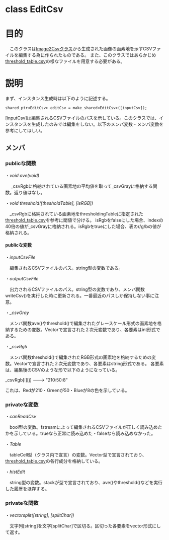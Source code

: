 # class EditCsv
# 目的
　このクラスは[Image2Csvクラス](https://github.com/mimuro-lab/EditImage/blob/master/EditImage/utils/Image2Csv.md)から生成された画像の画素地を示すCSVファイルを編集する為に作られたものである。
 また、このクラスではあらかじめ[threshold_table.csv](https://github.com/mimuro-lab/EditImage/blob/master/EditImage/threshold_table.csv)の様なファイルを用意する必要がある。
 
 # 説明
 まず、インスタンス生成時は以下のように記述する。
 
 `shared_ptr<EditCsv> editCsv = make_shared<EditCsv>([inputCsv]);`
 
 [inputCsv]は編集されるCSVファイルのパスを示している。このクラスでは、インスタンスを生成したのみでは編集をしない。以下のメンバ変数・メンバ変数を参考にしてほしい。
 
 ## メンバ
 ### publicな関数
 ・*void ave(void)*
 
  &emsp; _csvRgbに格納されている画素地の平均値を取って_csvGrayに格納する関数。返り値はなし。
  
  ・*void threshold([thesholdTable], [isRGB])*
   
   &emsp;_csvRgbに格納されている画素地をthresholdingTableに指定された[threshold_table.csv](https://github.com/mimuro-lab/EditImage/blob/master/EditImage/threshold_table.csv)を参考に閾値で分ける。
   isRgbをfalseにした場合、indexの40倍の値が_csvGrayに格納される。isRgbをtrueにした場合、表のr/g/bの値が格納される。
   
 
 #### publicな変数
 ・*inputCsvFile*
 
 &emsp;編集されるCSVファイルのパス。string型の変数である。
 
 ・*outputCsvFile*
 
 &emsp;出力されるCSVファイルのパス。string型の変数であり、メンバ関数writeCsv()を実行した時に更新される。一番最近のパスしか保持しない事に注意。
 
 ・*_csvGray*
 
 &emsp;メンバ関数ave()やthreshold()で編集されたグレースケール形式の画素地を格納するための変数。Vectorで宣言された２次元変数であり、各要素はint形式である。
 
・*_csvRgb*

 &emsp;メンバ関数threshold()で編集されたRGB形式の画素地を格納するための変数。Vectorで宣言された２次元変数であり、各要素はstring形式である。
 各要素は、編集後のCSVのような形で以下のようになっている。
 
 _csvRgb[i][j] ---> "210:50:8"
 
 これは、Redが210・Greenが50・Blueが8の色を示している。
 
 ### privateな変数
 
 ・*canReadCsv*
 
  &emsp;bool型の変数。fstreamによって編集されるCSVファイルが正しく読み込めたかを示している。trueなら正常に読み込めた・falseなら読み込めなかった。
 
 ・*Table*
 
  &emsp;tableCell型（クラス内で宣言）の変数。Vector型で宣言されており、[threshold_table.csv](https://github.com/mimuro-lab/EditImage/blob/master/EditImage/threshold_table.csv)の各行成分を格納している。
 
 
 ・*histEdit*
 
   &emsp;string型の変数。stackが型で宣言されており、ave()やthreshold()などを実行した履歴をほ存する。
 
 ### privateな関数
 
 ・*vector<string>split([string], [splitChar])*
 
 &emsp;文字列[string]を文字[splitChar]で区切る。区切った各要素をvector形式にして返す。
